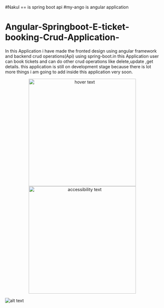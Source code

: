 #Nakul == is spring boot api 
#my-ango is angular application
# Angular-Springboot-E-ticket-booking-Crud-Application-
In this Application i have made the fronted design using angular framework and backend crud operations(Api)  using spring-boot.in this Application user can book tickets and can do other crud operations like delete,update ,get details. this application is still on development stage because there is lot more things i am going to add inside this application very soon.
<p align="center">
  <img src="Angular-Springboot-E-ticket-booking-Crud-Application-/ApplicationScreenshots_images/Screenshot (989).png" width="350" title="hover text">
  <img src="master/ApplicationScreenshots_images/Screenshot (990).png
" width="350" alt="accessibility text">
</p>

![alt text](https://github.com/[HarsH-OhM/]/[Angular-Springboot-E-ticket-booking-Crud-Application-]/blob/[master/ApplicationScreenshots_images]/Screenshot(990).png?raw=true)
